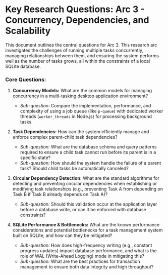 # Key Research Questions: Arc 3 - Concurrency, Dependencies, and Scalability

This document outlines the central questions for Arc 3. This research arc investigates the challenges of running multiple tasks concurrently, managing relationships between them, and ensuring the system performs well as the number of tasks grows, all within the constraints of a local SQLite database.

### Core Questions:

1.  **Concurrency Models:** What are the common models for managing concurrency in a multi-tasking desktop application environment?
    *   *Sub-question:* Compare the implementation, performance, and complexity of using a job queue (like `p-queue`) with dedicated worker threads (`worker_threads` in Node.js) for processing background tasks.

2.  **Task Dependencies:** How can the system efficiently manage and enforce complex parent-child task dependencies?
    *   *Sub-question:* What are the database schema and query patterns required to ensure a child task cannot run before its parent is in a specific state?
    *   *Sub-question:* How should the system handle the failure of a parent task? Should child tasks be automatically canceled?

3.  **Circular Dependency Detection:** What are the standard algorithms for detecting and preventing circular dependencies when establishing or modifying task relationships (e.g., preventing Task A from depending on Task B if Task B already depends on Task A)?
    *   *Sub-question:* Should this validation occur at the application layer before a database write, or can it be enforced with database constraints?

4.  **SQLite Performance & Bottlenecks:** What are the known performance considerations and potential bottlenecks for a task management system built on SQLite, and how can they be mitigated?
    *   *Sub-question:* How does high-frequency writing (e.g., constant progress updates) impact database performance, and what is the role of WAL (Write-Ahead Logging) mode in mitigating this?
    *   *Sub-question:* What are the best practices for transaction management to ensure both data integrity and high throughput?